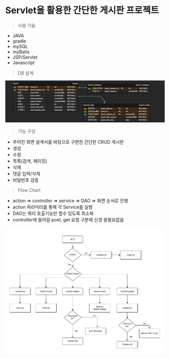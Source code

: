 # Servlet을 활용한 간단한 게시판 프로젝트

> 사용 기술

- JAVA
- gradle
- mySQL
- myBatis
- JSP/Servlet
- Javascript

> DB 설계

 ![erd](./IMG/erd.png)

>기능 구성

- 주어진 화면 설계서를 바탕으로 구현한 간단한 CRUD 게시판
- 생성
- 수정
- 목록(검색, 페이징)
- 삭제
- 댓글 입력/삭제
- 비밀번호 검증

> Flow Chart

- action => controller => service => DAO => 화면 순서로 진행
- action 파라미터를 통해 각 Service를 실행
- DAO는 쿼리 호출기능만 할수 있도록 최소화
- controller에 들어갈 post, get 요청 구분에 신경 쓸필요없음

![flow](./img/flow.png)